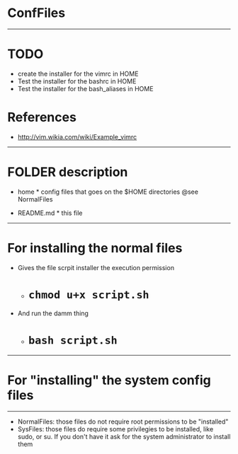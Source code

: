 # ConfFiles

--------------------------------------------------------------------------------
# TODO
  - create the installer for the vimrc in HOME
  - Test the installer for the bashrc in HOME
  - Test the installer for the bash_aliases in HOME

# References
  - http://vim.wikia.com/wiki/Example_vimrc
		
 --------------------------------------------------------------------------------
# FOLDER description
  - home
		* config files that goes on the $HOME directories @see NormalFiles

  - README.md
		* this file

--------------------------------------------------------------------------------
# For installing the normal files
  - Gives the file scrpit installer the execution permission
  	* # `chmod u+x script.sh`
  - And run the damm thing
  	* # `bash script.sh`

--------------------------------------------------------------------------------
# For "installing" the system config files

--------------------------------------------------------------------------------
* NormalFiles: those files do not require root permissions to be "installed"
* SysFiles: those files do require some privilegies to be installed, like sudo, or su. If you don't have it ask for the system administrator to install them
		
